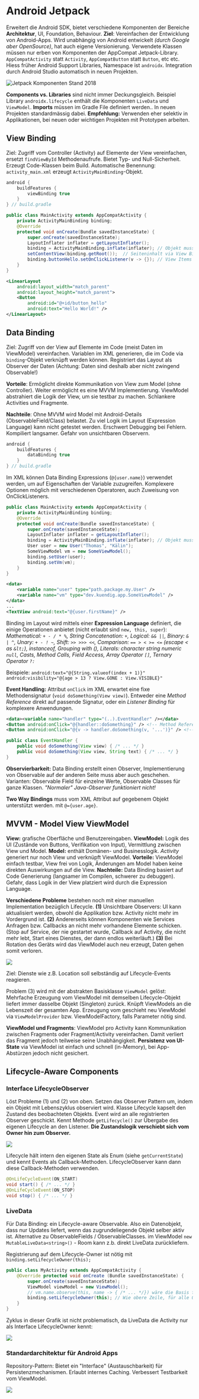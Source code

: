 # Android Jetpack

Erweitert die Android SDK, bietet verschiedene Komponenten der Bereiche **Architektur**, UI, Foundation, Behaviour. **Ziel**: Vereinfachen der  Entwicklung von Android-Apps. Wird unabhängig von Android entwickelt *(durch Google aber OpenSource)*, hat auch eigene Versionierung. Verwendete Klassen müssen nur erben von Komponenten der AppCompat Jetpack-Library. `AppCompatActivity` statt `Activity`, `AppCompatButton` statt `Button`, etc etc. Hiess früher Android Support Libraries, Namespace ist `androidx`. Integration durch Android Studio automatisch in neuen Projekten.

![Jetpack Komponenten Stand 2018](../res/android-jetpack-overview.png)

**Components vs. Libraries** sind nicht immer Deckungsgleich. Beispiel Library `androidx.lifecycle` enthält die Komponenten `LiveData` und `ViewModel`. **Imports** müssen im Gradle File definiert werden.. In neuen Projekten standardmässig dabei. **Empfehlung:** Verwenden eher selektiv in Applikationen, bei neuen oder wichtigen Projekten mit Prototypen arbeiten.

## View Binding

Ziel: Zugriff vom Controller (Activity) auf Elemente der View vereinfachen, ersetzt `findViewById` Methodenaufrufe. Bietet Typ- und Null-Sicherheit. Erzeugt Code-Klassen beim Build. Automatische Benennung: `activity_main.xml` erzeugt `ActivityMainBinding`-Objekt.

```csharp
android {
	buildFeatures {
		viewBinding true
	}
} // build.gradle
```

```java
public class MainActivity extends AppCompatActivity {
    private ActivityMainBinding binding;
    @Override
    protected void onCreate(Bundle savedInstanceState) {
        super.onCreate(savedInstanceState);
        LayoutInflater inflater = getLayoutInflater();
        binding = ActivityMainBinding.inflate(inflater); // Objekt muss inflated werden
        setContentView(binding.getRoot());	// Seiteninhalt via View Binding definieren
        binding.buttonHello.setOnClickListener(v -> {}); // View Items zugreifen (CamelCase)
    }
}
```

```xml
<LinearLayout
    android:layout_width="match_parent"
    android:layout_height="match_parent">
    <Button
        android:id="@+id/button_hello"
        android:text="Hello World!" />
</LinearLayout>
```

## Data Binding

Ziel: Zugriff von der View auf Elemente im Code (meist Daten im ViewModel) vereinfachen. Variablen im XML generieren, die im Code via `binding`-Objekt verknüpft werden können. Registriert das Layout als Observer der Daten (Achtung: Daten sind deshalb aber nicht zwingend Observable!)

**Vorteile**: Ermöglicht direkte Kommunikation von View zum Model (ohne Controller). Weiter ermöglicht es eine MVVM Implementierung. ViewModel abstrahiert die Logik der View, um sie testbar zu machen. Schlankere Activities und Fragmente.

**Nachteile**: Ohne MVVM wird Model mit Android-Details (ObservableField/Class) belastet. Zu viel Logik im Layout (Expression Language) kann nicht getestet werden. Erschwert Debugging bei Fehlern. Kompiliert langsamer. Gefahr von unsichtbaren Observern.

```csharp
android {
	buildFeatures {
		dataBinding true
	}
} // build.gradle
```

Im XML können Data Binding Expressions (`@{user.name}`) verwendet werden, um auf Eigenschaften der Variable zuzugreifen. Komplexere Optionen möglich mit verschiedenen Operatoren, auch Zuweisung von OnClickListeners.

```java
public class MainActivity extends AppCompatActivity {
    private ActivityMainBinding binding;
    @Override
    protected void onCreate(Bundle savedInstanceState) {
        super.onCreate(savedInstanceState);
        LayoutInflater inflater = getLayoutInflater();
        binding = ActivityMainBinding.inflate(inflater); // Objekt muss inflated werden
	    User user = new User("Thomas", "Kälin");
        SomeViewModel vm = new SomeViewModel();
        binding.setUser(user);
        binding.setVm(vm);
    }
}
```

```xml
<data>
	<variable name="user" type="path.package.my.User" />
    <variable name="vm" type="dev.kuendig.app.SomeViewModel" />
</data>
...
<TextView android:text="@{user.firstName}" />
```

Binding im Layout wird mittels einer **Expression Language** definiert, die einige Operationen anbietet (nicht erlaubt sind `new, this, super`):
_Mathematical: `+ - / * %`, String Concatenation: `+`, Logical: `&& ||`, Binary: `& | ^`, Unary: `+ - ! ~`, Shift: `>> >>> <<`, Comparison: `== > < >= <=` (escape < as `&lt;`), instanceof, Grouping with (), Literals: character string numeric `null`, Casts, Method Calls, Field Access, Array Operator `[]`, Ternary Operator `?:`_

Beispiele: `android:text="@{String.valueof(index + 1)}" android:visibility="@{age > 13 ? View.GONE : View.VISIBLE}"`

**Event Handling:** Attribut `onClick` im XML erwartet eine fixe Methodensignatur (`void doSomething(View view)`). Entweder eine *Method Reference* direkt auf passende Signatur, oder ein *Listener Binding* für komplexere Anwendungen.

```xml
<data><variable name="handler" type="(..).EventHandler" /></data>
<Button android:onClick="@{handler::doSomething}" /> <!-- Method Reference -->
<Button android:onClick="@{v -> handler.doSomething(v, '...')}" /> <!-- Listener Binding -->
```

```java
public class EventHandler { 
	public void doSomething(View view) { /* ... */ }
    public void doSomething(View view, String text) { /* ... */ }
}
```

**Observierbarkeit:** Data Binding erstellt einen Observer, Implementierung von Observable auf der anderen Seite muss aber auch geschehen. Varianten: Observable Field für einzelne Werte, Observable Classes für ganze Klassen. *"Normaler" Java-Observer funktioniert nicht!*

**Two Way Bindings** muss vom XML Attribut auf gegebenem Objekt unterstützt werden. mit `@={user.age}`.

## MVVM - Model View ViewModel

**View:** grafische Oberfläche und Benutzereingaben. **ViewModel:** Logik des UI (Zustände von Buttons, Verifikation von Input), Vermittlung zwischen View und Model. **Model:** enthält Domänen- und Businesslogik. 
*Activity* generiert nur noch View und verknüpft ViewModel.
**Vorteile:** ViewModel einfach testbar, View frei von Logik, Änderungen am Model haben keine direkten Auswirkungen auf die View. **Nachteile:** Data Binding basiert auf Code Generierung (langsamer im Compilen, schwerer zu debuggen). Gefahr, dass Logik in der View platziert wird durch die Expression Language.

**Verschiedene Probleme** bestehen noch mit einer manuellen Implementation bezüglich Lifecycle. **(1)** Unsichtbare Observers: UI kann aktualisiert werden, obwohl die Applikation bzw. Activity nicht mehr im Vordergrund ist. **(2)** Andererseits können Komponenten wie Services Anfragen bzw. Callbacks an nicht mehr vorhandene Elemente schicken. (Stop auf Service, der nie gestartet wurde, Callback auf Activity, die nicht mehr lebt, Start eines Dienstes, der dann endlos weiterläuft.) **(3)** Bei Rotation des Geräts wird das ViewModel auch neu erzeugt, Daten gehen somit verloren.

![](../res/android-lifecycleproblem.png)

Ziel: Dienste wie z.B. Location soll selbständig auf Lifecycle-Events reagieren.

Problem (3) wird mit der abstrakten Basisklasse `ViewModel` gelöst: Mehrfache Erzeugung vom ViewModel mit demselben Lifecycle-Objekt liefert immer dasselbe Objekt (Singleton) zurück. Knüpft ViewModels an die Lebenszeit der gesamten App. Erzeugung vom geschieht neu ViewModel via `ViewModelProvider` bzw. ViewModelFactory, falls Parameter nötig sind.

**ViewModel und Fragments**: ViewModel pro Activity kann Kommunikation zwischen Fragments oder Fragment/Activity vereinfachen. Damit verliert das Fragment jedoch teilweise seine Unabhängigkeit.
**Persistenz von UI-State** via ViewModel ist einfach und schnell (in-Memory), bei App-Abstürzen jedoch nicht gesichert.

## Lifecycle-Aware Components

### Interface LifecycleObserver

Löst Probleme (1) und (2) von oben. Setzen das Observer Pattern um, indem ein Objekt mit Lebenszyklus observiert wird. Klasse Lifecycle kapselt den Zustand des beobachteten Objekts. Event wird an alle registrierten Observer geschickt. Kennt Methode `getLifecycle()` zur Übergabe des eigenen Lifecycle an den Listener. **Die Zustandslogik verschiebt sich vom Owner hin zum Observer.**

![](../res/android-lifecycle.png)

Lifecycle hält intern den eigenen State als Enum (siehe `getCurrentState`) und kennt Events als Callback-Methoden. LifecycleObserver kann dann diese Callback-Methoden verwenden. 

```java
@OnLifeCycleEvent(ON_START)
void start() { /* ... */ }
@OnLifeCycleEvent(ON_STOP)
void stop() { /* ... */ }
```

### LiveData

Für Data Binding: ein Lifecycle-aware Observable. Also ein Datenobjekt, dass nur Updates liefert, wenn das zugrundeliegende Objekt selber aktiv ist. Alternative zu ObservableFields / ObservableClasses.
im ViewModel `new MutableLiveData<string>()` - Room kann z.b. direkt LiveData zurückliefern.

Registrierung auf dem Lifecycle-Owner ist nötig mit `binding.setLifecycleOwner(this);`

```java
public class MyActivity extends AppCompatActivity {
    @Override protected void onCreate (Bundle savedInstanceState) {
        super.onCreate(savedInstanceState);
        ViewModel viewModel = new ViewModel();
        // vm.name.observe(this, name -> { /* ... */}) wäre die Basis für Data Binding
        binding.setLifecycleOwner(this); // Wie obere Zeile, für alle Objekte im ViewModel
    }
}
```

Zyklus in dieser Grafik ist nicht problematisch, da LiveData die Activity nur als Interface LifecycleOwner kennt:

![](../res/android-activity-livedata.png)

### Standardarchitektur für Android Apps

Repository-Pattern: Bietet ein "Interface" (Austauschbarkeit) für Persistenzmechanismen. Erlaubt internes Caching. Verbessert Testbarkeit vom ViewModel.

![](../res/android-standardarchitektur.png)
